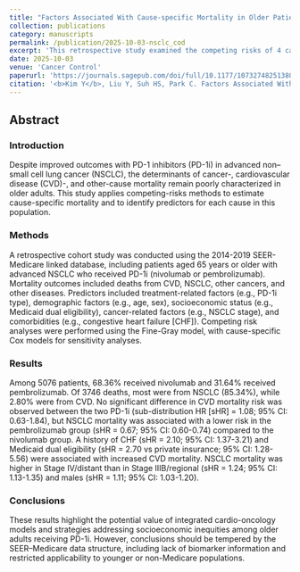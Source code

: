 ```yaml
---
title: "Factors Associated With Cause-specific Mortality in Older Patients With Advanced NSCLC Treated With PD-1 Inhibitors: A U.S. Population-based Cohort Study"
collection: publications
category: manuscripts
permalink: /publication/2025-10-03-nsclc_cod
excerpt: 'This retrospective study examined the competing risks of 4 causes of death among older adults with advanced NSCLC receiving nivolumab or pembrolizumab and identified factors influencing mortality.'
date: 2025-10-03
venue: 'Cancer Control'
paperurl: 'https://journals.sagepub.com/doi/full/10.1177/10732748251380932'
citation: '<b>Kim Y</b>, Liu Y, Suh HS, Park C. Factors Associated With Cause-specific Mortality in Older Patients With Advanced NSCLC Treated With PD-1 Inhibitors: A U.S. Population-based Cohort Study. <i>Cancer Control.</i> 2025;32. doi:10.1177/10732748251380932'
---
```

## Abstract
### Introduction
Despite improved outcomes with PD-1 inhibitors (PD-1i) in advanced non–small cell lung cancer (NSCLC), the determinants of cancer-, cardiovascular disease (CVD)-, and other-cause mortality remain poorly characterized in older adults. This study applies competing-risks methods to estimate cause-specific mortality and to identify predictors for each cause in this population.
### Methods
A retrospective cohort study was conducted using the 2014-2019 SEER-Medicare linked database, including patients aged 65 years or older with advanced NSCLC who received PD-1i (nivolumab or pembrolizumab). Mortality outcomes included deaths from CVD, NSCLC, other cancers, and other diseases. Predictors included treatment-related factors (e.g., PD-1i type), demographic factors (e.g., age, sex), socioeconomic status (e.g., Medicaid dual eligibility), cancer-related factors (e.g., NSCLC stage), and comorbidities (e.g., congestive heart failure [CHF]). Competing risk analyses were performed using the Fine-Gray model, with cause-specific Cox models for sensitivity analyses.
### Results
Among 5076 patients, 68.36% received nivolumab and 31.64% received pembrolizumab. Of 3746 deaths, most were from NSCLC (85.34%), while 2.80% were from CVD. No significant difference in CVD mortality risk was observed between the two PD-1i (sub-distribution HR [sHR] = 1.08; 95% CI: 0.63-1.84), but NSCLC mortality was associated with a lower risk in the pembrolizumab group (sHR = 0.67; 95% CI: 0.60-0.74) compared to the nivolumab group. A history of CHF (sHR = 2.10; 95% CI: 1.37-3.21) and Medicaid dual eligibility (sHR = 2.70 vs private insurance; 95% CI: 1.28-5.56) were associated with increased CVD mortality. NSCLC mortality was higher in Stage IV/distant than in Stage IIIB/regional (sHR = 1.24; 95% CI: 1.13-1.35) and males (sHR = 1.11; 95% CI: 1.03-1.20).
### Conclusions
These results highlight the potential value of integrated cardio-oncology models and strategies addressing socioeconomic inequities among older adults receiving PD-1i. However, conclusions should be tempered by the SEER–Medicare data structure, including lack of biomarker information and restricted applicability to younger or non-Medicare populations.
